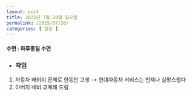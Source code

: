 ```yaml
---
layout: post
title: 2025년 7월 20일 일요일
permalink: /2025/07/20/
categories: [ 일상 ]
---
```

#### 수면 : 하루종일 수면
* ### 작업
1. 자동차 배터리 문제로 한동안 고생 -> 현대자동차 서비스는 언제나 실망스럽다
2. 아버지 네비 교체해 드림